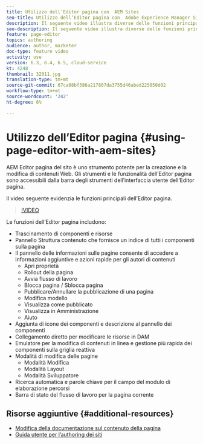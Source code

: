 ```yaml
---
title: Utilizzo dell’Editor pagina con  AEM Sites
seo-title: Utilizzo dell’Editor pagina con  Adobe Experience Manager Sites
description: Il seguente video illustra diverse delle funzioni principali dell’editor Siti touch in Adobe Experience Manager.
seo-description: Il seguente video illustra diverse delle funzioni principali dell’editor Siti touch in Adobe Experience Manager.
feature: page-editor
topics: authoring
audience: author, marketer
doc-type: feature video
activity: use
version: 6.3, 6.4, 6.5, cloud-service
kt: 4248
thumbnail: 32011.jpg
translation-type: tm+mt
source-git-commit: 67ca08bf386a217807da3755d46abed225050d02
workflow-type: tm+mt
source-wordcount: '242'
ht-degree: 6%

---
```



# Utilizzo dell’Editor pagina {#using-page-editor-with-aem-sites}

AEM Editor pagina del sito è uno strumento potente per la creazione e la modifica di contenuti Web. Gli strumenti e le funzionalità dell’Editor pagina sono accessibili dalla barra degli strumenti dell’interfaccia utente dell’Editor pagina.

Il video seguente evidenzia le funzioni principali dell’Editor pagina.

>[!VIDEO](https://video.tv.adobe.com/v/32011?quality=12&learn=on)

Le funzioni dell’Editor pagina includono:

* Trascinamento di componenti e risorse
* Pannello Struttura contenuto che fornisce un indice di tutti i componenti sulla pagina
* Il pannello delle informazioni sulle pagine consente di accedere a informazioni aggiuntive e azioni rapide per gli autori di contenuti
   * Apri proprietà
   * Rollout della pagina
   * Avvia flusso di lavoro
   * Blocca pagina / Sblocca pagina
   * Pubblicare/Annullare la pubblicazione di una pagina
   * Modifica modello
   * Visualizza come pubblicato
   * Visualizza in Amministrazione
   * Aiuto
* Aggiunta di icone dei componenti e descrizione al pannello dei componenti
* Collegamento diretto per modificare le risorse in DAM
* Emulatore per la modifica di contenuti in linea e gestione più rapida dei componenti sulla griglia reattiva
* Modalità di modifica delle pagine
   * Modalità Modifica
   * Modalità Layout
   * Modalità Sviluppatore
* Ricerca automatica e parole chiave per il campo del modulo di elaborazione percorsi
* Barra di stato del flusso di lavoro per la pagina corrente

## Risorse aggiuntive {#additional-resources}

* [Modifica della documentazione sul contenuto della pagina](https://docs.adobe.com/content/help/en/experience-manager-65/authoring/authoring/editing-content.html)
* [Guida utente per l’authoring dei siti](https://docs.adobe.com/content/help/en/experience-manager-65/authoring/home.html)
